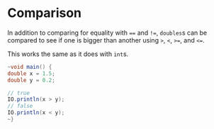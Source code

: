 # Comparison

In addition to comparing for equality with `==` and `!=`, `doubles`s can be compared to see if one is bigger than another using
`>`, `<`, `>=`, and `<=`.

This works the same as it does with `int`s.

```java
~void main() {
double x = 1.5;
double y = 0.2;

// true
IO.println(x > y);
// false
IO.println(x < y);
~}
```
